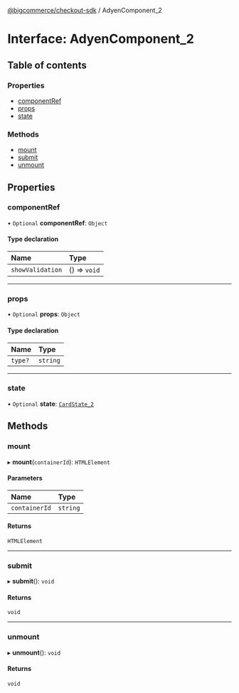 [@bigcommerce/checkout-sdk](../README.md) / AdyenComponent_2

# Interface: AdyenComponent\_2

## Table of contents

### Properties

- [componentRef](AdyenComponent_2.md#componentref)
- [props](AdyenComponent_2.md#props)
- [state](AdyenComponent_2.md#state)

### Methods

- [mount](AdyenComponent_2.md#mount)
- [submit](AdyenComponent_2.md#submit)
- [unmount](AdyenComponent_2.md#unmount)

## Properties

### componentRef

• `Optional` **componentRef**: `Object`

#### Type declaration

| Name | Type |
| :------ | :------ |
| `showValidation` | () => `void` |

___

### props

• `Optional` **props**: `Object`

#### Type declaration

| Name | Type |
| :------ | :------ |
| `type?` | `string` |

___

### state

• `Optional` **state**: [`CardState_2`](CardState_2.md)

## Methods

### mount

▸ **mount**(`containerId`): `HTMLElement`

#### Parameters

| Name | Type |
| :------ | :------ |
| `containerId` | `string` |

#### Returns

`HTMLElement`

___

### submit

▸ **submit**(): `void`

#### Returns

`void`

___

### unmount

▸ **unmount**(): `void`

#### Returns

`void`
